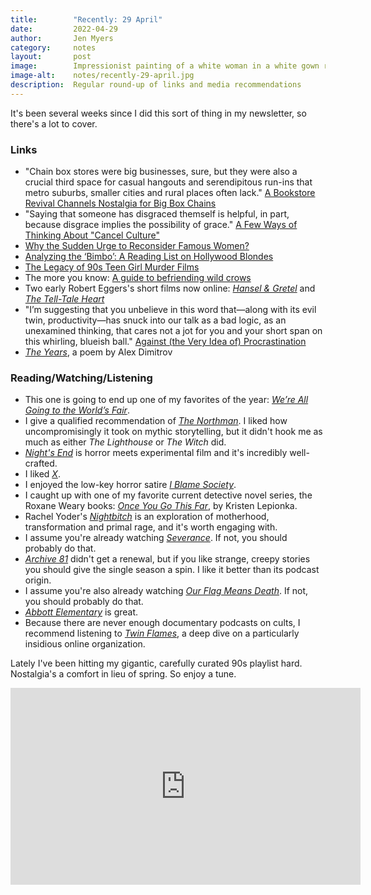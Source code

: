```yaml
---
title:        "Recently: 29 April"
date:         2022-04-29
author:       Jen Myers
category:     notes
layout:       post
image:        Impressionist painting of a white woman in a white gown reading a book while walking down a garden path surrounded by green bushes and yellow flowers
image-alt:    notes/recently-29-april.jpg
description:  Regular round-up of links and media recommendations
---
```


It's been several weeks since I did this sort of thing in my newsletter, so there's a lot to cover.

### Links

- "Chain box stores were big businesses, sure, but they were also a crucial third space for casual hangouts and serendipitous run-ins that metro suburbs, smaller cities and rural places often lack." [A Bookstore Revival Channels Nostalgia for Big Box Chains](https://www.bloomberg.com/news/features/2022-03-28/bookstores-tap-nostalgia-for-borders-barnes-nobles)
- "Saying that someone has disgraced themself is helpful, in part, because disgrace implies the possibility of grace." [A Few Ways of Thinking About "Cancel Culture"](https://buttondown.email/charliejane/archive/a-few-ways-of-thinking-about-cancel-culture/)
- [Why the Sudden Urge to Reconsider Famous Women?](https://www.nytimes.com/2022/03/31/arts/women-reconsidered-celebrities-90s-noughties.html)
- [Analyzing the ‘Bimbo’: A Reading List on Hollywood Blondes](https://longreads.com/2022/03/31/analyzing-the-bimbo-a-reading-list-on-hollywood-blondes/)
- [The Legacy of 90s Teen Girl Murder Films](https://www.rogerebert.com/features/the-legacy-of-90s-teen-girl-murder-films)
- The more you know: [A guide to befriending wild crows](https://www.avclub.com/crow-friendship-youtube-channel-krari-the-crow-1848686291)
- Two early Robert Eggers's short films now online: [_Hansel & Gretel_](https://www.youtube.com/watch?v=hTOylhcPcoU) and [_The Tell-Tale Heart_](https://www.indiewire.com/2022/04/watch-robert-eggers-short-film-the-tell-tale-heart-1234720459/)
- "I’m suggesting that you unbelieve in this word that—along with its evil twin, productivity—has snuck into our talk as a bad logic, as an unexamined thinking, that cares not a jot for you and your short span on this whirling, blueish ball." [Against (the Very Idea of) Procrastination](https://lithub.com/against-the-very-idea-of-procrastination/)
- [_The Years_](https://www.newyorker.com/magazine/2022/04/25/the-years/amp), a poem by Alex Dimitrov

### Reading/Watching/Listening

- This one is going to end up one of my favorites of the year: [_We’re All Going to the World’s Fair_](https://letterboxd.com/film/were-all-going-to-the-worlds-fair/).
- I give a qualified recommendation of [_The Northman_](https://letterboxd.com/film/the-northman/). I liked how uncompromisingly it took on mythic storytelling, but it didn't hook me as much as either _The Lighthouse_ or _The Witch_ did.
- [_Night's End_](https://letterboxd.com/film/nights-end/) is horror meets experimental film and it's incredibly well-crafted.
- I liked [_X_](https://letterboxd.com/film/x-2022/).
- I enjoyed the low-key horror satire [_I Blame Society_](https://letterboxd.com/film/i-blame-society/).
- I caught up with one of my favorite current detective novel series, the Roxane Weary books: [_Once You Go This Far_](https://app.thestorygraph.com/books/7866a00f-b539-4bbe-919e-19c9d95cfdcf), by Kristen Lepionka.
- Rachel Yoder's [_Nightbitch_](https://app.thestorygraph.com/books/32437a9c-0cf3-4100-837b-9523ad1f3da5) is an exploration of motherhood, transformation and primal rage, and it's worth engaging with.
- I assume you're already watching [_Severance_](https://www.apple.com/tv-pr/originals/severance/). If not, you should probably do that.
- [_Archive 81_](https://www.netflix.com/title/80222802) didn't get a renewal, but if you like strange, creepy stories you should give the single season a spin. I like it better than its podcast origin.
- I assume you're also already watching [_Our Flag Means Death_](https://play.hbomax.com/series/urn:hbo:series:GYf3LzwJV98JifQEAAAAO). If not, you should probably do that.
- [_Abbott Elementary_](https://abc.com/shows/abbott-elementary) is great.
- Because there are never enough documentary podcasts on cults, I recommend listening to [_Twin Flames_](https://wondery.com/shows/twin-flames/), a deep dive on a particularly insidious online organization.

Lately I've been hitting my gigantic, carefully curated 90s playlist hard. Nostalgia's a comfort in lieu of spring. So enjoy a tune.

<div class="youtube-video-container">
  <iframe width="560" height="315" src="https://www.youtube.com/embed/PCsGRCf8T9Y" title="YouTube video player" frameborder="0" allow="accelerometer; autoplay; clipboard-write; encrypted-media; gyroscope; picture-in-picture" allowfullscreen></iframe>
</div>
